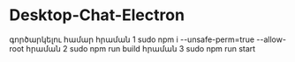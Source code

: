 # Desktop-Chat-Electron
գործարկելու համար
հրաման 1
 sudo npm i --unsafe-perm=true --allow-root
հրաման 2
 sudo npm run build
հրաման 3
 sudo npm run start
